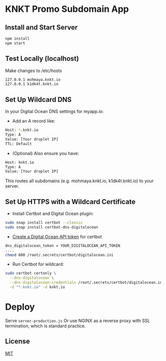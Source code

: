 # KNKT Promo Subdomain App

## Install and Start Server 

```bash
npm install
npm start
```

## Test Locally (localhost)
Make changes to /etc/hosts
```bash
127.0.0.1 mohmaya.knkt.io
127.0.0.1 k1dk4t.knkt.io
```

## Set Up Wildcard DNS
In your Digital Ocean DNS settings for myapp.io:

- Add an A record like:

```bash
Host: *.knkt.io
Type: A
Value: [Your droplet IP]
TTL: Default
```
- (Optional) Also ensure you have:

```bash
Host: knkt.io
Type: A
Value: [Your droplet IP]
```
This routes all subdomains (e.g. mohmaya.knkt.io, k1dk4t.knkt.io) to your server.

## Set Up HTTPS with a Wildcard Certificate

- Install Certbot and Digital Ocean plugin:
```bash
sudo snap install certbot --classic
sudo snap install certbot-dns-digitalocean
```

- [Create a Digital Ocean API token](https://cloud.digitalocean.com/account/api/tokens) for certbot
```bash
dns_digitalocean_token = YOUR_DIGITALOCEAN_API_TOKEN
....
chmod 600 /root/.secrets/certbot/digitalocean.ini
```

- Run Certbot for wildcard:
```bash
sudo certbot certonly \
  --dns-digitalocean \
  --dns-digitalocean-credentials /root/.secrets/certbot/digitalocean.ini \
  -d "*.knkt.io" -d knkt.io
```

# Deploy
Serve `server-production.js` Or use NGINX as a reverse proxy with SSL termination, which is standard practice.

## License

[MIT](https://choosealicense.com/licenses/mit/)
